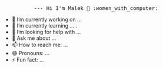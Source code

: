 <p align="center">
  <samp>
        ---
        Hi I'm Malek  👋 :women_with_computer: 
   </samp>
</p>
  


- 🔭 I’m currently working on ...
- 🌱 I’m currently learning .....
- 🤔 I’m looking for help with ...
- 💬 Ask me about ...
- 📫 How to reach me: ...
- 😄 Pronouns: ...
- ⚡ Fun fact: ...

